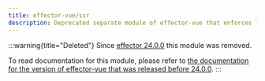 ```yaml
---
title: effector-vue/ssr
description: Deprecated separate module of effector-vue that enforces library to use Scope
---
```


:::warning{title="Deleted"}
Since [effector 24.0.0](https://changelog.effector.dev/#effector-24-0-0) this module was removed.

To read documentation for this module, please refer to [the documentation for the version of effector-vue that was released before 24.0.0](https://v23.effector.dev/en/api/effector-vue/module/ssr/).
:::
